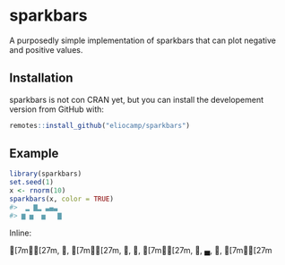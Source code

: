 
<!-- README.md is generated from README.Rmd. Please edit that file -->
sparkbars
=========

A purposedly simple implementation of sparkbars that can plot negative and positive values.

Installation
------------

sparkbars is not con CRAN yet, but you can install the developement version from GitHub with:

``` r
remotes::install_github("eliocamp/sparkbars")
```

Example
-------

``` r
library(sparkbars)
set.seed(1)
x <- rnorm(10)
sparkbars(x, color = TRUE)
#>  ▂ ▇▂ ▃▄▃ 
#> ▆ ▅  ▅   ▇
```

Inline:

\[7m▆\[27m, ▂, \[7m▅\[27m, ▇, ▂, \[7m▅\[27m, ▃, ▄, ▃, \[7m▇\[27m
